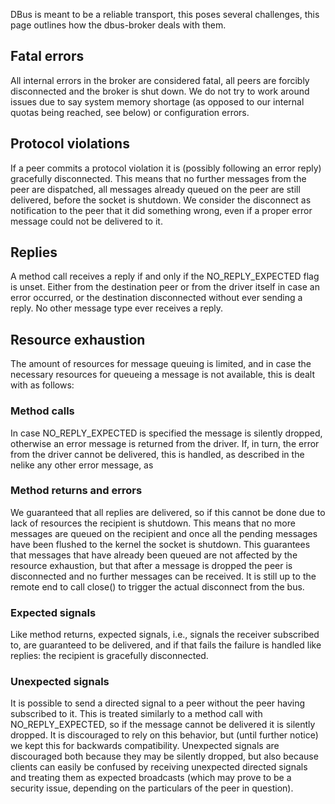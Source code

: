 DBus is meant to be a reliable transport, this poses several challenges, this page outlines how the dbus-broker deals with them.

## Fatal errors

All internal errors in the broker are considered fatal, all peers are forcibly disconnected
and the broker is shut down. We do not try to work around issues due to say system memory shortage (as opposed to our internal quotas being reached, see below) or configuration errors.

## Protocol violations

If a peer commits a protocol violation it is (possibly following an error reply) gracefully
disconnected. This means that no further messages from the peer are dispatched, all messages
already queued on the peer are still delivered, before the socket is shutdown. We consider
the disconnect as notification to the peer that it did something wrong, even if a proper error
message could not be delivered to it.

## Replies

A method call receives a reply if and only if the NO_REPLY_EXPECTED flag is unset. Either from
the destination peer or from the driver itself in case an error occurred, or the destination
disconnected without ever sending a reply. No other message type ever receives a reply.

## Resource exhaustion 

The amount of resources for message queuing is limited, and in case the necessary resources
for queueing a message is not available, this is dealt with as follows:

### Method calls

In case NO_REPLY_EXPECTED is specified the message is silently dropped, otherwise an error
message is returned from the driver. If, in turn, the error from the driver cannot be delivered, this is handled, as described in the nelike any other error message, as 

### Method returns and errors

We guaranteed that all replies are delivered, so if this cannot be done due to lack of
resources the recipient is shutdown. This means that no more messages are queued on the
recipient and once all the pending messages have been flushed to the kernel the socket is
shutdown. This guarantees that messages that have already been queued are not affected by
the resource exhaustion, but that after a message is dropped the peer is disconnected and
no further messages can be received. It is still up to the remote end to call close() to
trigger the actual disconnect from the bus.

### Expected signals

Like method returns, expected signals, i.e., signals the receiver subscribed to, are guaranteed
to be delivered, and if that fails the failure is handled like replies: the recipient is gracefully disconnected.

### Unexpected signals

It is possible to send a directed signal to a peer without the peer having subscribed to it.
This is treated similarly to a method call with NO_REPLY_EXPECTED, so if the message cannot
be delivered it is silently dropped. It is discouraged to rely on this behavior, but (until further notice) we kept this for backwards compatibility. Unexpected signals are discouraged both because they may be silently dropped, but also because clients can easily be confused by receiving unexpected directed signals and treating them as expected broadcasts (which may prove to be a security issue, depending on the particulars of the peer in question).